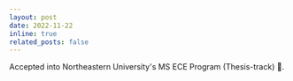 ```yaml
---
layout: post
date: 2022-11-22
inline: true
related_posts: false
---
```


Accepted into Northeastern University's MS ECE Program (Thesis-track) 🎉.
